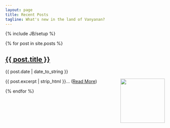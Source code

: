 ```yaml
---
layout: page
title: Recent Posts 
tagline: What's new in the land of Vanyanan?
---
```

{% include JB/setup %}

{% for post in site.posts %}
<h2 class="post-title"><a href="{{ post.url }}">{{ post.title }}</a></h2>
<p class="post-meta">{{ post.date | date_to_string }}</p>
<p><img style="width:10em;float:right" src="{{ post.image }}"></img></p>
<p class="post-excerpt">{{ post.excerpt | strip_html }}&hellip; (<a href="{{ post.url }}">Read More</a>)</p>
{% endfor %}



